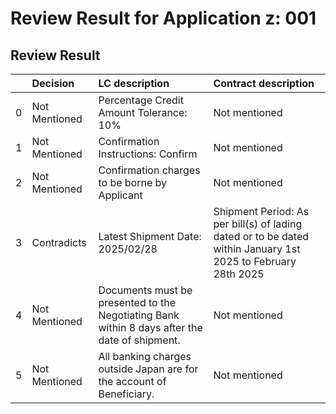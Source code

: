 # Review Result for Application z: 001

## Review Result

|    | Decision      | LC description                                                                                | Contract description                                                                                         |
|---:|:--------------|:----------------------------------------------------------------------------------------------|:-------------------------------------------------------------------------------------------------------------|
|  0 | Not Mentioned | Percentage Credit Amount Tolerance: 10%                                                       | Not mentioned                                                                                                |
|  1 | Not Mentioned | Confirmation Instructions: Confirm                                                            | Not mentioned                                                                                                |
|  2 | Not Mentioned | Confirmation charges to be borne by Applicant                                                 | Not mentioned                                                                                                |
|  3 | Contradicts   | Latest Shipment Date: 2025/02/28                                                              | Shipment Period: As per bill(s) of lading dated or to be dated within January 1st 2025 to February 28th 2025 |
|  4 | Not Mentioned | Documents must be presented to the Negotiating Bank within 8 days after the date of shipment. | Not mentioned                                                                                                |
|  5 | Not Mentioned | All banking charges outside Japan are for the account of Beneficiary.                         | Not mentioned                                                                                                |```

